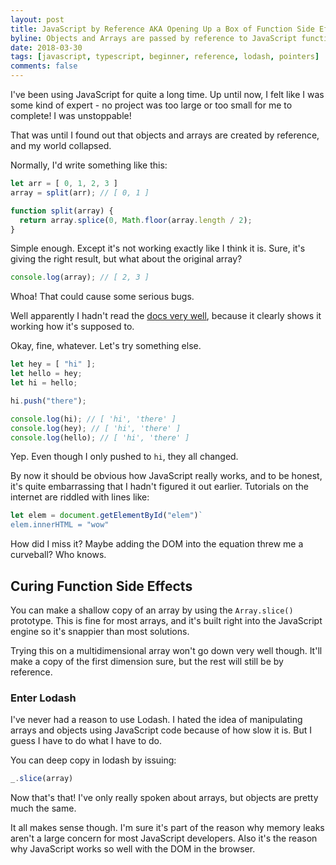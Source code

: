 ```yaml
---
layout: post
title: JavaScript by Reference AKA Opening Up a Box of Function Side Effects 
byline: Objects and Arrays are passed by reference to JavaScript functions. Who would have known.
date: 2018-03-30 
tags: [javascript, typescript, beginner, reference, lodash, pointers]
comments: false
---
```

I've been using JavaScript for quite a long time. Up until now, I felt like I was some kind of expert - no project was too large or too small for me to complete! I was unstoppable! 

That was until I found out that objects and arrays are created by reference, and my world collapsed. 

Normally, I'd write something like this:

```js
let arr = [ 0, 1, 2, 3 ]
array = split(arr); // [ 0, 1 ]

function split(array) { 
  return array.splice(0, Math.floor(array.length / 2);
}
```

Simple enough. Except it's not working exactly like I think it is. Sure, it's giving the right result, but what about the original array?
```js 
console.log(array); // [ 2, 3 ]
```

Whoa! That could cause some serious bugs. 

Well apparently I hadn't read the [docs very well](https://developer.mozilla.org/en-US/docs/Web/JavaScript/Reference/Global_Objects/Array/splice), because it clearly shows it working how it's supposed to.

Okay, fine, whatever. Let's try something else. 

```js
let hey = [ "hi" ];
let hello = hey;
let hi = hello;

hi.push("there");

console.log(hi); // [ 'hi', 'there' ]
console.log(hey); // [ 'hi', 'there' ]
console.log(hello); // [ 'hi', 'there' ]
```
Yep. Even though I only pushed to `hi`, they all changed.

By now it should be obvious how JavaScript really works, and to be honest, it's quite embarrassing that I hadn't figured it out earlier. Tutorials on the internet are riddled with lines like:

```js
let elem = document.getElementById("elem")`
elem.innerHTML = "wow"
```
How did I miss it? Maybe adding the DOM into the equation threw me a curveball? Who knows. 

## Curing Function Side Effects 

You can make a shallow copy of an array by using the `Array.slice()` prototype. This is fine for most arrays, and it's built right into the JavaScript engine so it's snappier than most solutions.  

Trying this on a multidimensional array won't go down very well though. It'll make a copy of the first dimension sure, but the rest will still be by reference. 

### Enter Lodash
I've never had a reason to use Lodash. I hated the idea of manipulating arrays and objects using JavaScript code because of how slow it is. But I guess I have to do what I have to do. 

You can deep copy in lodash by issuing:
```js
_.slice(array)
```

Now that's that! I've only really spoken about arrays, but objects are pretty much the same.

It all makes sense though. I'm sure it's part of the reason why memory leaks aren't a large concern for most JavaScript developers. Also it's the reason why JavaScript works so well with the DOM in the browser.